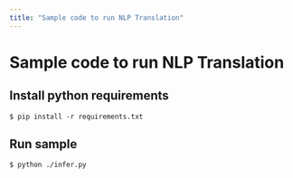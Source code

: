 ```yaml
---
title: "Sample code to run NLP Translation"
---
```


# Sample code to run NLP Translation


## Install python requirements
`
$ pip install -r requirements.txt
`


## Run sample
```
$ python ./infer.py
```
